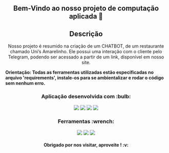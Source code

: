 <span align="center">
 
  
<h2 align="center"> 
  Bem-Vindo ao nosso projeto de computação aplicada 👋
</h2>

<h2 align="center">
	Descrição
</h2>
	<p align="center" style:"font-family:25pt">
		Nosso projeto é resumido na criação de um CHATBOT, de um restaurante chamado Uni’s Amarelinho. Ele possui uma interação com o cliente pelo Telegram, podendo ser acessado a partir de um link, disponível em nosso site.
	</p>
	<strong align="center">
		Orientação: Todas as ferramentas utilizadas estão específicadas no arquivo 'requirements', instale-os para se ambientalizar e rodar o código sem nenhum erro.
	</strong>


<h3 align="auto">
 <strong> Aplicação desenvolvida com :bulb: </strong>
</h3>

<p align="auto">
    <img src="https://img.shields.io/badge/Python-black?style=for-the-badge&logo=python&logoColor=white">
    <img src="https://img.shields.io/badge/javascript-black?style=for-the-badge&logo=javascript&logoColor=white">
    <img src="https://img.shields.io/badge/html-black?style=for-the-badge&logo=html&logoColor=white">
    <img src="https://img.shields.io/badge/css-black?style=for-the-badge&logo=css&logoColor=white">
      
</p>

<h3 align="auto">
 <strong> Ferramentas :wrench:</strong>
</h3>

<p align="auto">
    <img src="https://img.shields.io/badge/vscode-black?style=for-the-badge&logo=vscode&logoColor=white">
    <img src="https://img.shields.io/badge/pycharm-black?style=for-the-badge&logo=pycharm&logoColor=white">
    <img src="https://img.shields.io/badge/netlify-black?style=for-the-badge&logo=netlify&logoColor=white">  
</p>


 <h4 align = "center">Obrigado por nos visitar, aproveite ! :v:</h4>
 
 </span>
